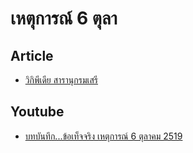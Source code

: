 # เหตุการณ์ 6 ตุลา

## Article

- [วิกิพีเดีย สารานุกรมเสรี][1]

## Youtube
- [บทบันทึก...ข้อเท็จจริง เหตุการณ์ 6 ตุลาคม 2519](https://www.youtube.com/watch?v=hTLCYROqzkg)

[1]: https://th.wikipedia.org/wiki/%E0%B9%80%E0%B8%AB%E0%B8%95%E0%B8%B8%E0%B8%81%E0%B8%B2%E0%B8%A3%E0%B8%93%E0%B9%8C_6_%E0%B8%95%E0%B8%B8%E0%B8%A5%E0%B8%B2